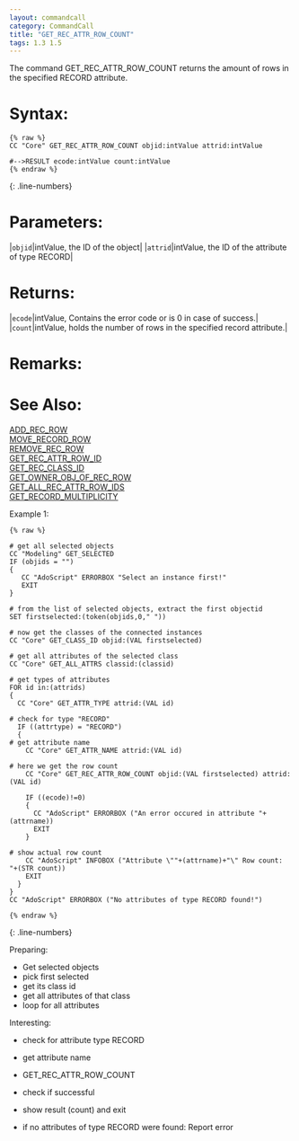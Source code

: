 ```yaml
---
layout: commandcall
category: CommandCall
title: "GET_REC_ATTR_ROW_COUNT"
tags: 1.3 1.5
---
```


The command GET_REC_ATTR_ROW_COUNT returns the amount of rows in the specified RECORD attribute.

# Syntax:  

```adoscript
{% raw %}
CC "Core" GET_REC_ATTR_ROW_COUNT objid:intValue attrid:intValue

#-->RESULT ecode:intValue count:intValue
{% endraw %}
```
{: .line-numbers}

# Parameters:  

|`objid`|intValue, the ID of the object|
|`attrid`|intValue, the ID of the attribute of type RECORD|

# Returns:  

|`ecode`|intValue, Contains the error code or is 0 in case of success.|
|`count`|intValue, holds the number of rows in the specified record attribute.|

# Remarks:



# See Also:  

[ADD_REC_ROW](add_rec_row.html "ADD_REC_ROW")  
[MOVE_RECORD_ROW](move_record_row.html "MOVE_RECORD_ROW")  
[REMOVE_REC_ROW](remove_rec_row.html "REMOVE_REC_ROW")  
[GET_REC_ATTR_ROW_ID](get_rec_attr_row_id.html "GET_REC_ATTR_ROW_ID")  
[GET_REC_CLASS_ID](get_rec_class_id.html "GET_REC_CLASS_ID")  
[GET_OWNER_OBJ_OF_REC_ROW](get_owner_obj_of_rec_row.html "GET_OWNER_OBJ_OF_REC_ROW")  
[GET_ALL_REC_ATTR_ROW_IDS](get_all_rec_attr_row_ids.html "GET_ALL_REC_ATTR_ROW_IDS")  
[GET_RECORD_MULTIPLICITY](get_record_multiplicity.html "GET_RECORD_MULTIPLICITY")  


Example 1:

```adoscript
{% raw %}

# get all selected objects
CC "Modeling" GET_SELECTED
IF (objids = "")
{
   CC "AdoScript" ERRORBOX "Select an instance first!"
   EXIT
}

# from the list of selected objects, extract the first objectid
SET firstselected:(token(objids,0," "))

# now get the classes of the connected instances
CC "Core" GET_CLASS_ID objid:(VAL firstselected)

# get all attributes of the selected class
CC "Core" GET_ALL_ATTRS classid:(classid)

# get types of attributes
FOR id in:(attrids)
{
  CC "Core" GET_ATTR_TYPE attrid:(VAL id)

# check for type "RECORD"
  IF ((attrtype) = "RECORD")
  {
# get attribute name
    CC "Core" GET_ATTR_NAME attrid:(VAL id)

# here we get the row count
    CC "Core" GET_REC_ATTR_ROW_COUNT objid:(VAL firstselected) attrid:(VAL id)

    IF ((ecode)!=0)
    {
      CC "AdoScript" ERRORBOX ("An error occured in attribute "+(attrname))
      EXIT
    }

# show actual row count
    CC "AdoScript" INFOBOX ("Attribute \""+(attrname)+"\" Row count: "+(STR count))
    EXIT
  }
}
CC "AdoScript" ERRORBOX ("No attributes of type RECORD found!")

{% endraw %}
```
{: .line-numbers}

Preparing:  
- Get selected objects  
- pick first selected  
- get its class id  
- get all attributes of that class  
- loop for all attributes

Interesting:  
- check for attribute type RECORD  
- get attribute name  
- GET_REC_ATTR_ROW_COUNT  
- check if successful  
- show result (count) and exit

- if no attributes of type RECORD were found: Report error  
